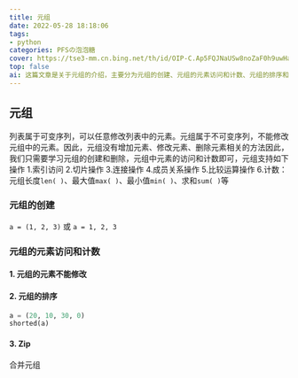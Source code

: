 ```yaml
---
title: 元组
date: 2022-05-28 18:18:06
tags:
- python
categories: PFSの泡泡糖
cover: https://tse3-mm.cn.bing.net/th/id/OIP-C.Ap5FQJNaUSw8noZaF0h9uwHaDk?w=341&h=168&c=7&r=0&o=5&pid=1.7
top: false
ai: 这篇文章是关于元组的介绍，主要分为元组的创建、元组的元素访问和计数、元组的排序和合并四个部分。文章首先介绍了元组的定义和创建方法，即用圆括号或逗号分隔元素。文章接着介绍了元组的特点，即不可变序列，不能修改元素，但可以用索引、切片、连接、成员关系等操作访问和计数元素。文章然后介绍了元组的排序方法，即用sorted函数返回一个新的排序后的元组。文章最后介绍了元组的合并方法，即用zip函数将两个或多个元组中对应位置的元素打包成一个新的元组。
---
```


## 元组

列表属于可变序列，可以任意修改列表中的元素。元组属于不可变序列，不能修改元组中的元素。因此，元组没有增加元素、修改元素、删除元素相关的方法因此，我们只需要学习元组的创建和删除，元组中元素的访问和计数即可，元组支持如下操作 1.索引访问 2.切片操作 3.连接操作 4.成员关系操作 5.比较运算操作 6.计数：元组长度`len( )`、最大值`max( )`、最小值`min( )`、求和`sum( )`等

### 元组的创建

`a = (1, 2, 3)` 或 `a = 1, 2, 3`

### 元组的元素访问和计数

#### 1. 元组的元素不能修改

#### 2. 元组的排序

```python
a = (20, 10, 30, 0)
shorted(a)
```

#### 3. Zip

合并元组
